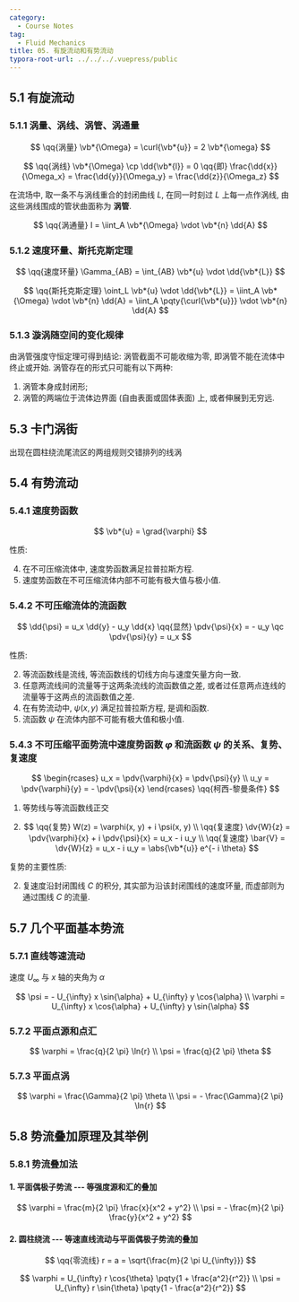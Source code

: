 ```yaml
---
category:
  - Course Notes
tag:
  - Fluid Mechanics
title: 05. 有旋流动和有势流动
typora-root-url: ../../../.vuepress/public
---
```


## 5.1 有旋流动

### 5.1.1 涡量、涡线、涡管、涡通量

$$
\qq{涡量} \vb*{\Omega} = \curl{\vb*{u}} = 2 \vb*{\omega}
$$

$$
\qq{涡线}
\vb*{\Omega} \cp \dd{\vb*{l}} = 0
\qq{即}
\frac{\dd{x}}{\Omega_x} = \frac{\dd{y}}{\Omega_y} = \frac{\dd{z}}{\Omega_z}
$$

在流场中, 取一条不与涡线重合的封闭曲线 $L$, 在同一时刻过 $L$ 上每一点作涡线, 由这些涡线围成的管状曲面称为 **涡管**.

$$
\qq{涡通量} I = \iint_A \vb*{\Omega} \vdot \vb*{n} \dd{A}
$$

### 5.1.2 速度环量、斯托克斯定理

$$
\qq{速度环量} \Gamma_{AB} = \int_{AB} \vb*{u} \vdot \dd{\vb*{L}}
$$

$$
\qq{斯托克斯定理}
\oint_L \vb*{u} \vdot \dd{\vb*{L}}
= \iint_A \vb*{\Omega} \vdot \vb*{n} \dd{A}
= \iint_A \pqty{\curl{\vb*{u}}} \vdot \vb*{n} \dd{A}
$$

### 5.1.3 漩涡随空间的变化规律

由涡管强度守恒定理可得到结论: 涡管截面不可能收缩为零, 即涡管不能在流体中终止或开始. 涡管存在的形式只可能有以下两种:

1. 涡管本身成封闭形;
2. 涡管的两端位于流体边界面 (自由表面或固体表面) 上, 或者伸展到无穷远.

## 5.3 卡门涡街

出现在圆柱绕流尾流区的两组规则交错排列的线涡

## 5.4 有势流动

### 5.4.1 速度势函数

$$
\vb*{u} = \grad{\varphi}
$$

性质:

4. 在不可压缩流体中, 速度势函数满足拉普拉斯方程.
5. 速度势函数在不可压缩流体内部不可能有极大值与极小值.

### 5.4.2 不可压缩流体的流函数

$$
\dd{\psi} = u_x \dd{y} - u_y \dd{x}
\qq{显然}
\pdv{\psi}{x} = - u_y \qc \pdv{\psi}{y} = u_x
$$

性质:

2. 等流函数线是流线, 等流函数线的切线方向与速度矢量方向一致.
3. 任意两流线间的流量等于这两条流线的流函数值之差, 或者过任意两点连线的流量等于这两点的流函数值之差.
4. 在有势流动中, $\psi(x, y)$ 满足拉普拉斯方程, 是调和函数.
5. 流函数 $\psi$ 在流体内部不可能有极大值和极小值.

### 5.4.3 不可压缩平面势流中速度势函数 $\varphi$ 和流函数 $\psi$ 的关系、复势、复速度

$$
\begin{rcases}
  u_x = \pdv{\varphi}{x} = \pdv{\psi}{y} \\
  u_y = \pdv{\varphi}{y} = - \pdv{\psi}{x}
\end{rcases}
\qq{柯西-黎曼条件}
$$

1. 等势线与等流函数线正交

2. $$
   \qq{复势} W(z) = \varphi(x, y) + i \psi(x, y) \\
   \qq{复速度} \dv{W}{z} = \pdv{\varphi}{x} + i \pdv{\psi}{x} = u_x - i u_y \\
   \qq{复速度} \bar{V} = \dv{W}{z} = u_x - i u_y = \abs{\vb*{u}} e^{- i \theta}
   $$

复势的主要性质:

2. 复速度沿封闭围线 $C$ 的积分, 其实部为沿该封闭围线的速度环量, 而虚部则为通过围线 $C$ 的流量.

## 5.7 几个平面基本势流

### 5.7.1 直线等速流动

速度 $U_{\infty}$ 与 $x$ 轴的夹角为 $\alpha$

$$
\psi = - U_{\infty} x \sin{\alpha} + U_{\infty} y \cos{\alpha} \\
\varphi = U_{\infty} x \cos{\alpha} + U_{\infty} y \sin{\alpha}
$$

### 5.7.2 平面点源和点汇

$$
\varphi = \frac{q}{2 \pi} \ln{r} \\
\psi = \frac{q}{2 \pi} \theta
$$

### 5.7.3 平面点涡

$$
\varphi = \frac{\Gamma}{2 \pi} \theta \\
\psi = - \frac{\Gamma}{2 \pi} \ln{r}
$$

## 5.8 势流叠加原理及其举例

### 5.8.1 势流叠加法

#### 1. 平面偶极子势流 --- 等强度源和汇的叠加

$$
\varphi = \frac{m}{2 \pi} \frac{x}{x^2 + y^2} \\
\psi = - \frac{m}{2 \pi} \frac{y}{x^2 + y^2}
$$

#### 2. 圆柱绕流 --- 等速直线流动与平面偶极子势流的叠加

$$
\qq{零流线} r = a = \sqrt{\frac{m}{2 \pi U_{\infty}}}
$$

$$
\varphi = U_{\infty} r \cos{\theta} \pqty{1 + \frac{a^2}{r^2}} \\
\psi = U_{\infty} r \sin{\theta} \pqty{1 - \frac{a^2}{r^2}}
$$
